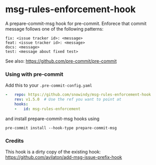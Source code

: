 msg-rules-enforcement-hook
=========================

A prepare-commit-msg hook for pre-commit.
Enforece that commit message follows one of the following patterns:
```
fix: <issue tracker id>: <message>
feat: <issue tracker id>: <message>
docs: <message>
test: <message about fixed test>
```

See also: https://github.com/pre-commit/pre-commit


### Using with pre-commit

Add this to your `.pre-commit-config.yaml`

```yaml
-   repo: https://github.com/snowindy/msg-rules-enforcement-hook
    rev: v1.5.0  # Use the ref you want to point at
    hooks:
    -   id: msg-rules-enforcement
```

and install prepare-commit-msg hooks using
```
pre-commit install --hook-type prepare-commit-msg
```


### Credits

This hook is a dirty copy of the existing hook: https://github.com/avilaton/add-msg-issue-prefix-hook
